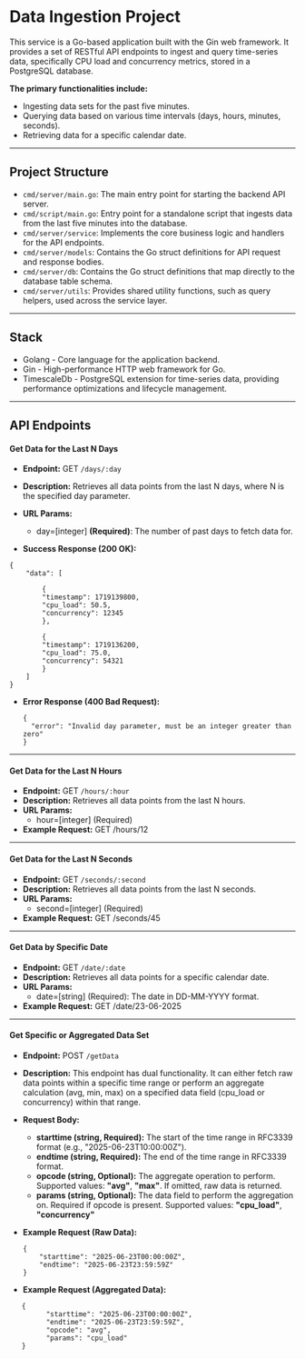 # Data Ingestion Project 

This service is a Go-based application built with the Gin web framework. It provides a set of RESTful API endpoints to ingest and query time-series data, specifically CPU load and concurrency metrics, stored in a PostgreSQL database.

**The primary functionalities include:**

- Ingesting data sets for the past five minutes.
- Querying data based on various time intervals (days, hours, minutes, seconds).
- Retrieving data for a specific calendar date.

---


##  Project Structure

- `cmd/server/main.go`: The main entry point for starting the backend API server.
- `cmd/script/main.go`: Entry point for a standalone script that ingests data from the last five minutes into the database.
- `cmd/server/service`: Implements the core business logic and handlers for the API endpoints.
- `cmd/server/models`: Contains the Go struct definitions for API request and response bodies.
- `cmd/server/db`: Contains the Go struct definitions that map directly to the database table schema.
- `cmd/server/utils`: Provides shared utility functions, such as query helpers, used across the service layer.

---

## Stack

- Golang - Core language for the application backend.
- Gin - High-performance HTTP web framework for Go.
- TimescaleDb - PostgreSQL extension for time-series data, providing performance optimizations and lifecycle management.


---

##  API Endpoints

#### **Get Data for the Last N Days**

- **Endpoint:** GET `/days/:day`
- **Description:** Retrieves all data points from the last N days, where N is the specified day parameter.
- **URL Params:**
  - day=[integer] **(Required)**: The number of past days to fetch data for.

- **Success Response (200 OK):**
```
{
    "data": [
    
        {
        "timestamp": 1719139800,
        "cpu_load": 50.5,
        "concurrency": 12345
        },
        
        {
        "timestamp": 1719136200,
        "cpu_load": 75.0,
        "concurrency": 54321
        }
    ]
}
```
* **Error Response (400 Bad Request):**
  ```
  {
    "error": "Invalid day parameter, must be an integer greater than zero"
  }
  ```



---


#### Get Data for the Last N Hours

- **Endpoint:** GET `/hours/:hour`
- **Description:** Retrieves all data points from the last N hours.
- **URL Params:**
  * hour=[integer] (Required)
- **Example Request:** GET /hours/12


---


#### Get Data for the Last N Seconds

* **Endpoint:** GET `/seconds/:second`
* **Description:** Retrieves all data points from the last N seconds.
* **URL Params:**
  * second=[integer] (Required)
* **Example Request:** GET /seconds/45


---


#### Get Data by Specific Date

* **Endpoint:** GET `/date/:date`
* **Description:** Retrieves all data points for a specific calendar date.
* **URL Params:**
  * date=[string] (Required): The date in DD-MM-YYYY format.
* **Example Request:** GET /date/23-06-2025


---


#### Get Specific or Aggregated Data Set

* **Endpoint:** POST `/getData`
* **Description:** This endpoint has dual functionality. It can either fetch raw data points within a specific time range or perform an aggregate calculation (avg, min, max) on a specified data field (cpu_load or concurrency) within that range.
* **Request Body:**

  * **starttime (string, Required):** The start of the time range in RFC3339 format (e.g., "2025-06-23T10:00:00Z").
  * **endtime (string, Required):** The end of the time range in RFC3339 format.
  * **opcode (string, Optional):** The aggregate operation to perform. Supported values: **"avg"**, **"max"**. If omitted, raw data is returned.
  * **params (string, Optional):** The data field to perform the aggregation on. Required if opcode is present. Supported values: **"cpu_load"**, **"concurrency"**


* **Example Request (Raw Data):**
  ```
  {
      "starttime": "2025-06-23T00:00:00Z",
      "endtime": "2025-06-23T23:59:59Z"
  }
  ```



* **Example Request (Aggregated Data):**
 ```
    {
          "starttime": "2025-06-23T00:00:00Z",
          "endtime": "2025-06-23T23:59:59Z",
          "opcode": "avg",
          "params": "cpu_load"
    }
```